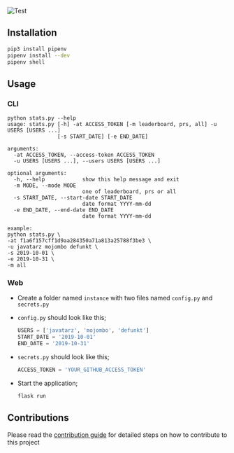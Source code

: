 ![Test](https://github.com/javatarz/github-contribution-leaderboard/workflows/Test/badge.svg)
## Installation
```bash
pip3 install pipenv
pipenv install --dev
pipenv shell
```

## Usage

### CLI
```
python stats.py --help
usage: stats.py [-h] -at ACCESS_TOKEN [-m leaderboard, prs, all] -u USERS [USERS ...]
                [-s START_DATE] [-e END_DATE]

arguments:
  -at ACCESS_TOKEN, --access-token ACCESS_TOKEN
  -u USERS [USERS ...], --users USERS [USERS ...]

optional arguments:
  -h, --help            show this help message and exit
  -m MODE, --mode MODE
                        one of leaderboard, prs or all
  -s START_DATE, --start-date START_DATE
                        date format YYYY-mm-dd
  -e END_DATE, --end-date END_DATE
                        date format YYYY-mm-dd
                        
example:
python stats.py \
-at f1a6f157cff1d9aa284350a71a813a25788f3be3 \
-u javatarz mojombo defunkt \
-s 2019-10-01 \
-e 2019-10-31 \
-m all
```

### Web

- Create a folder named `instance` with two files named `config.py` and `secrets.py`
- `config.py` should look like this;

  ```python
  USERS = ['javatarz', 'mojombo', 'defunkt']
  START_DATE = '2019-10-01'
  END_DATE = '2019-10-31'
  ```
- `secrets.py` should look like this;

  ```python
  ACCESS_TOKEN = 'YOUR_GITHUB_ACCESS_TOKEN'
  ```

- Start the application;

  ```bash
  flask run
  ```


## Contributions
Please read the [contribution guide](CONTRIBUTING.md) for detailed steps on how to contribute to this project
